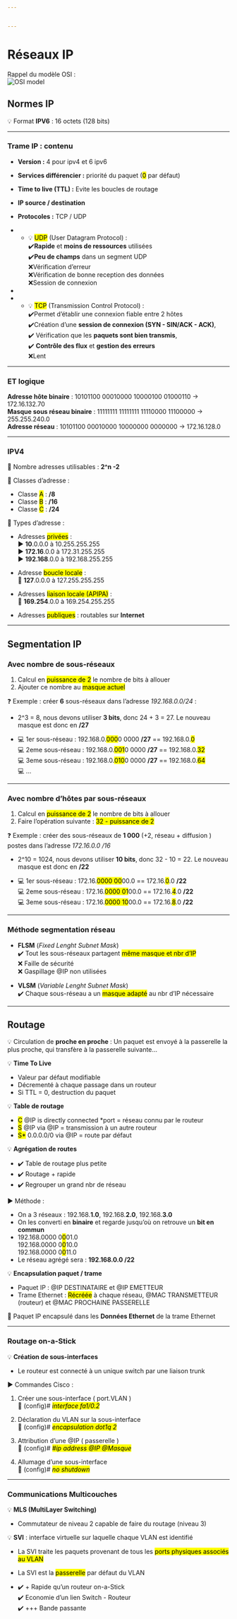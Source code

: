 ```yaml
---


---
```


<h1 id="réseaux-ip">Réseaux IP</h1>
<p>Rappel du modèle OSI :<br>
<img src="https://upload.wikimedia.org/wikipedia/commons/thumb/8/8d/OSI_Model_v1.svg/langfr-495px-OSI_Model_v1.svg.png" alt="OSI model"></p>
<h2 id="normes-ip">Normes IP</h2>
<p>💡 Format <strong>IPV6</strong> : 16 octets (128 bits)</p>
<hr>
<h3 id="trame-ip--contenu">Trame IP : contenu</h3>
<ul>
<li>
<p><strong>Version :</strong> 4 pour ipv4 et 6 ipv6</p>
</li>
<li>
<p><strong>Services différencier :</strong> priorité du paquet (<mark>0</mark> par défaut)</p>
</li>
<li>
<p><strong>Time to live (TTL) :</strong> Evite les boucles de routage</p>
</li>
<li>
<p><strong>IP source / destination</strong></p>
</li>
<li>
<p><strong>Protocoles :</strong> TCP / UDP</p>
</li>
<li>
<ul>
<li>💡 <mark>UDP</mark> (User Datagram Protocol) :<br>
✔️<strong>Rapide</strong> et <strong>moins de ressources</strong> utilisées<br>
✔️<strong>Peu de champs</strong> dans un segment UDP<br>
❌Vérification d’erreur<br>
❌Vérification de bonne reception des données<br>
❌Session de connexion</li>
</ul>
</li>
<li></li>
<li>
<ul>
<li>💡 <mark>TCP</mark> (Transmission Control Protocol) :	<br>
✔️Permet d’établir une connexion fiable entre 2 hôtes<br>
✔️Création d’une <strong>session de connexion (SYN - SIN/ACK - ACK)</strong>,<br>
✔️ Vérification que les <strong>paquets sont bien transmis</strong>,<br>
✔️ <strong>Contrôle des flux</strong> et <strong>gestion des erreurs</strong><br>
❌Lent</li>
</ul>
</li>
</ul>
<hr>
<h3 id="et-logique">ET logique</h3>
<p><strong>Adresse hôte binaire</strong> : 10101100 00010000 10000100 01000110 -&gt; 172.16.132.70<br>
<strong>Masque sous réseau binaire</strong> : 11111111 11111111 11110000 11100000 -&gt; 255.255.240.0<br>
<strong>Adresse réseau</strong> : 10101100 00010000 10000000 0000000 -&gt; 172.16.128.0</p>
<hr>
<h3 id="ipv4">IPV4</h3>
<p>📍 Nombre adresses utilisables : <strong>2^n -2</strong></p>
<p>📍 Classes d’adresse :</p>
<ul>
<li>Classe <mark>A</mark> : <strong>/8</strong></li>
<li>Classe <mark>B</mark> : <strong>/16</strong></li>
<li>Classe <mark>C</mark> : <strong>/24</strong></li>
</ul>
<p>📍 Types d’adresse :</p>
<ul>
<li>
<p>Adresses <mark>privées</mark> :<br>
▶️ <strong>10</strong>.0.0.0 à 10.255.255.255<br>
▶️ <strong>172.16</strong>.0.0 à 172.31.255.255<br>
▶️ <strong>192.168</strong>.0.0 à 192.168.255.255</p>
</li>
<li>
<p>Adresse <mark>boucle locale</mark> :<br>
🔄 <strong>127</strong>.0.0.0 à 127.255.255.255</p>
</li>
<li>
<p>Adresses <mark>liaison locale (APIPA)</mark> :<br>
🔂 <strong>169.254</strong>.0.0 à 169.254.255.255</p>
</li>
<li>
<p>Adresses <mark>publiques</mark> : routables sur <strong>Internet</strong></p>
</li>
</ul>
<hr>
<h2 id="segmentation-ip">Segmentation IP</h2>
<h3 id="avec-nombre-de-sous-réseaux">Avec nombre de sous-réseaux</h3>
<ol>
<li>Calcul en <mark>puissance de 2</mark> le nombre de bits à allouer</li>
<li>Ajouter ce nombre au <mark>masque actuel</mark></li>
</ol>
<p>❓ Exemple : créer <strong>6</strong> sous-réseaux dans l’adresse <em>192.168.0.0/24</em> :</p>
<ul>
<li>
<p>2^3 = 8, nous devons utiliser <strong>3 bits</strong>, donc 24 + 3 = 27. Le nouveau masque est donc en <strong>/27</strong></p>
</li>
<li>
<p>💻 1er sous-réseau : 192.168.0.<mark>000</mark>0 0000 <strong>/27</strong> == 192.168.0.<mark>0</mark><br>
💻 2eme sous-réseau : 192.168.0.<mark>001</mark>0 0000 <strong>/27</strong> == 192.168.0.<mark>32</mark><br>
💻 3eme sous-réseau : 192.168.0.<mark>010</mark>0 0000 <strong>/27</strong> == 192.168.0.<mark>64</mark><br>
💻 …</p>
</li>
</ul>
<hr>
<h3 id="avec-nombre-dhôtes-par-sous-réseaux">Avec nombre d’hôtes par sous-réseaux</h3>
<ol>
<li>Calcul en <mark>puissance de 2</mark> le nombre de bits à allouer</li>
<li>Faire l’opération suivante : <mark>32 - puissance de 2</mark></li>
</ol>
<p>❓ Exemple : créer des sous-réseaux de <strong>1 000</strong> (+2, réseau + diffusion ) postes dans l’adresse <em>172.16.0.0 /16</em></p>
<ul>
<li>
<p>2^10 = 1024, nous devons utiliser <strong>10 bits</strong>, donc 32 - 10 = 22. Le nouveau masque est donc en <strong>/22</strong></p>
</li>
<li>
<p>💻 1er sous-réseau : 172.16.<mark>0000 00</mark>00.0 == 172.16.<mark>0</mark>.0 <strong>/22</strong><br>
💻 2eme sous-réseau : 172.16.<mark>0000 01</mark>00.0 == 172.16.<mark>4</mark>.0 <strong>/22</strong><br>
💻 3eme sous-réseau : 172.16.<mark>0000 10</mark>00.0 == 172.16.<mark>8</mark>.0 <strong>/22</strong></p>
</li>
</ul>
<hr>
<h3 id="méthode-segmentation-réseau">Méthode segmentation réseau</h3>
<ul>
<li>
<p><strong>FLSM</strong> (<em>Fixed Lenght Subnet Mask</em>)<br>
✔️ Tout les sous-réseaux partagent <mark>même masque et nbr d’IP</mark><br>
❌ Faille de sécurité<br>
❌ Gaspillage @IP non utilisées</p>
</li>
<li>
<p><strong>VLSM</strong> (<em>Variable Lenght Subnet Mask</em>)<br>
✔️ Chaque sous-réseau a un <mark>masque adapté</mark> au nbr d’IP nécessaire</p>
</li>
</ul>
<hr>
<h2 id="routage">Routage</h2>
<p>💡 Circulation de <strong>proche en proche</strong> : Un paquet est envoyé à la passerelle la plus proche, qui transfère à la passerelle suivante…</p>
<p>💡 <strong>Time To Live</strong></p>
<ul>
<li>Valeur par défaut modifiable</li>
<li>Décrementé à chaque passage dans un routeur</li>
<li>Si TTL = 0, destruction du paquet</li>
</ul>
<p>💡 <strong>Table de routage</strong></p>
<ul>
<li><mark>C</mark> @IP is directly connected *port = réseau connu par le routeur</li>
<li><mark>S</mark> @IP via @IP = transmission à un autre routeur</li>
<li><mark>S*</mark> 0.0.0.0/0 via @IP = route par défaut</li>
</ul>
<p>💡 <strong>Agrégation de routes</strong></p>
<ul>
<li>✔️ Table de routage plus petite</li>
<li>✔️ Routage + rapide</li>
<li>✔️ Regrouper un grand nbr de réseau</li>
</ul>
<p>▶️ Méthode :</p>
<ul>
<li>On a 3 réseaux : 192.168.<strong>1.0</strong>, 192.168.<strong>2.0</strong>, 192.168.<strong>3.0</strong></li>
<li>On les converti en <strong>binaire</strong> et regarde jusqu’où on retrouve un <strong>bit en commun</strong></li>
<li>192.168.0000 0<mark>0</mark>01.0<br>
192.168.0000 0<mark>0</mark>10.0<br>
192.168.0000 0<mark>0</mark>11.0</li>
<li>Le réseau agrégé sera : <strong>192.168.0.0 /22</strong></li>
</ul>
<p>💡 <strong>Encapsulation paquet / trame</strong></p>
<ul>
<li>Paquet IP : @IP DESTINATAIRE et @IP EMETTEUR</li>
<li>Trame Ethernet : <mark>Récréée</mark> à chaque réseau, @MAC TRANSMETTEUR (routeur) et @MAC PROCHAINE PASSERELLE</li>
</ul>
<p>🔴 Paquet IP encapsulé dans les <strong>Données Ethernet</strong> de la      trame Ethernet</p>
<hr>
<h3 id="routage-on-a-stick">Routage on-a-Stick</h3>
<p>💡 <strong>Création de sous-interfaces</strong></p>
<ul>
<li>Le routeur est connecté à un unique switch par une liaison trunk</li>
</ul>
<p>▶️ Commandes Cisco :</p>
<ol>
<li>
<p>Créer une sous-interface ( port.VLAN )<br>
📄 (config)# <mark><em>interface fa1/0.2</em></mark></p>
</li>
<li>
<p>Déclaration du VLAN sur la sous-interface<br>
📄 (config)# <mark><em>encapsulation dot1q 2</em></mark></p>
</li>
<li>
<p>Attribution d’une @IP ( passerelle )<br>
📄 (config)# <mark><em>#ip address @IP @Masque</em></mark></p>
</li>
<li>
<p>Allumage d’une sous-interface<br>
📄 (config)# <mark><em>no shutdown</em></mark></p>
</li>
</ol>
<hr>
<h3 id="communications-multicouches">Communications Multicouches</h3>
<p>💡 <strong>MLS (MultiLayer Switching)</strong></p>
<ul>
<li>Commutateur de niveau 2 capable de faire du routage (niveau 3)</li>
</ul>
<p>💡  <strong>SVI</strong> :  interface virtuelle sur laquelle chaque VLAN est identifié</p>
<ul>
<li>
<p>La SVI traite les paquets provenant de tous les <mark>ports physiques associés au VLAN</mark></p>
</li>
<li>
<p>La SVI est la <mark>passerelle</mark> par défaut du VLAN</p>
</li>
<li>
<p>✔️ + Rapide qu’un routeur on-a-Stick<br>
✔️ Economie d’un lien Switch - Routeur<br>
✔️ +++ Bande passante</p>
</li>
</ul>

